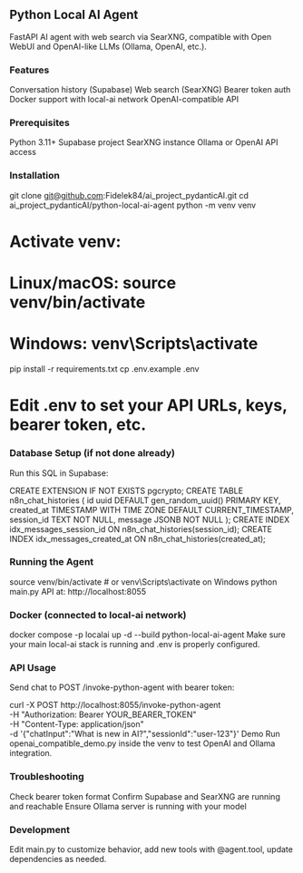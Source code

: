 ## Python Local AI Agent
FastAPI AI agent with web search via SearXNG, compatible with Open WebUI and OpenAI-like LLMs (Ollama, OpenAI, etc.).

### Features
Conversation history (Supabase)
Web search (SearXNG)
Bearer token auth
Docker support with local-ai network
OpenAI-compatible API

### Prerequisites
Python 3.11+
Supabase project
SearXNG instance
Ollama or OpenAI API access

### Installation
git clone git@github.com:Fidelek84/ai_project_pydanticAI.git
cd ai_project_pydanticAI/python-local-ai-agent
python -m venv venv
# Activate venv:
# Linux/macOS: source venv/bin/activate
# Windows: venv\Scripts\activate
pip install -r requirements.txt
cp .env.example .env
# Edit .env to set your API URLs, keys, bearer token, etc.


### Database Setup (if not done already)
Run this SQL in Supabase:

CREATE EXTENSION IF NOT EXISTS pgcrypto;
CREATE TABLE n8n_chat_histories (
  id uuid DEFAULT gen_random_uuid() PRIMARY KEY,
  created_at TIMESTAMP WITH TIME ZONE DEFAULT CURRENT_TIMESTAMP,
  session_id TEXT NOT NULL,
  message JSONB NOT NULL
);
CREATE INDEX idx_messages_session_id ON n8n_chat_histories(session_id);
CREATE INDEX idx_messages_created_at ON n8n_chat_histories(created_at);


### Running the Agent
source venv/bin/activate  # or venv\Scripts\activate on Windows
python main.py
API at: http://localhost:8055


### Docker (connected to local-ai network)
docker compose -p localai up -d --build python-local-ai-agent
Make sure your main local-ai stack is running and .env is properly configured.


### API Usage
Send chat to POST /invoke-python-agent with bearer token:

curl -X POST http://localhost:8055/invoke-python-agent \
  -H "Authorization: Bearer YOUR_BEARER_TOKEN" \
  -H "Content-Type: application/json" \
  -d '{"chatInput":"What is new in AI?","sessionId":"user-123"}'
Demo
Run openai_compatible_demo.py inside the venv to test OpenAI and Ollama integration.


### Troubleshooting
Check bearer token format
Confirm Supabase and SearXNG are running and reachable
Ensure Ollama server is running with your model


### Development
Edit main.py to customize behavior, add new tools with @agent.tool, update dependencies as needed.